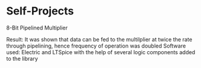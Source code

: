 # Self-Projects
8-Bit Pipelined Multiplier

Result: It was shown that data can be fed to the multilplier at twice the rate through pipelining, hence frequency of operation was doubled
Software used: Electric and LTSpice with the help of several logic components added to the library
